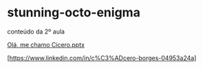 # stunning-octo-enigma
conteúdo da 2º aula

[Olá, me chamo Cicero.pptx](https://github.com/CiceroAborges/stunning-octo-enigma/files/12325879/Ola.me.chamo.Cicero.pptx)


[https://www.linkedin.com/in/c%C3%ADcero-borges-04953a24a]
